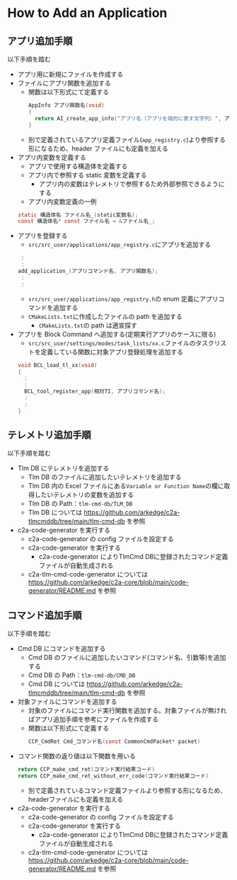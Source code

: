 #  How to Add an Application

## アプリ追加手順
以下手順を踏む

- アプリ用に新規にファイルを作成する
- ファイルにアプリ関数を追加する
  - 関数は以下形式にて定義する
    ```c
    AppInfo アプリ関数名(void)
    {
      return AI_create_app_info("アプリ名（アプリを端的に表す文字列）", アプリ初期化関数, アプリ実行関数（エントリーポイント）);
    }
    ```
  - 別で定義されているアプリ定義ファイル(`app_registry.c`)より参照する形になるため、header ファイルにも定義を加える
- アプリ内変数を定義する
    - アプリで使用する構造体を定義する
    - アプリ内で参照する static 変数を定義する
      - アプリ内の変数はテレメトリで参照するため外部参照できるようにする
    - アプリ内変数定義の一例
    ```c
    static 構造体名 ファイル名_(static変数名);
    const 構造体名* const ファイル名 = &ファイル名_;
    ```
- アプリを登録する
    - `src/src_user/applications/app_registry.c`にアプリを追加する
    ```c
     :
     :
    add_application_(アプリコマンド名, アプリ関数名);
     :
     :
    ```
    - `src/src_user/applications/app_registry.h`の enum 定義にアプリコマンドを追加する
    - `CMakeLists.txt`に作成したファイルの path を追加する
        - `CMakeLists.txt`の path は適宣探す
- アプリを Block Command へ追加する(定期実行アプリのケースに限る)
    - `src/src_user/settings/modes/task_lists/xx.c`ファイルのタスクリストを定義している関数に対象アプリ登録処理を追加する
    ```c
    void BCL_load_tl_xx(void)
    {
      :
      :
      BCL_tool_register_app(相対TI, アプリコマンド名);
      :
      :
    }
    ```


## テレメトリ追加手順
以下手順を踏む

- Tlm DB にテレメトリを追加する
    - Tlm DB のファイルに追加したいテレメトリを追加する
    - Tlm DB 内の Excel ファイルにある`Variable or Function Name`の欄に取得したいテレメトリの変数を追加する
    - Tlm DB の Path：`tlm-cmd-db/TLM_DB`
     - Tlm DB については https://github.com/arkedge/c2a-tlmcmddb/tree/main/tlm-cmd-db を参照
- c2a-code-generator を実行する
    - c2a-code-generator の config ファイルを設定する
    - c2a-code-generator を実行する
      - c2a-code-generator によりTlmCmd DBに登録されたコマンド定義ファイルが自動生成される
    - c2a-tlm-cmd-code-generator については https://github.com/arkedge/c2a-core/blob/main/code-generator/README.md を参照


## コマンド追加手順
以下手順を踏む

- Cmd DB にコマンドを追加する
    - Cmd DB のファイルに追加したいコマンド(コマンド名、引数等)を追加する
    - Cmd DB の Path：`tlm-cmd-db/CMD_DB`
     - Cmd DB については https://github.com/arkedge/c2a-tlmcmddb/tree/main/tlm-cmd-db を参照
- 対象ファイルにコマンドを追加する
  - 対象のファイルにコマンド実行関数を追加する。対象ファイルが無ければアプリ追加手順を参考にファイルを作成する
  - 関数は以下形式にて定義する
     ```c
    CCP_CmdRet Cmd_コマンド名(const CommonCmdPacket* packet)
    ```
- コマンド関数の返り値は以下関数を用いる
     ```c
  return CCP_make_cmd_ret(コマンド実行結果コード)
  return CCP_make_cmd_ret_without_err_code(コマンド実行結果コード)
    ```
  - 別で定義されているコマンド定義ファイルより参照する形になるため、headerファイルにも定義を加える
- c2a-code-generator を実行する
    - c2a-code-generator の config ファイルを設定する
    - c2a-code-generator を実行する
      - c2a-code-generator によりTlmCmd DBに登録されたコマンド定義ファイルが自動生成される
    - c2a-tlm-cmd-code-generator については https://github.com/arkedge/c2a-core/blob/main/code-generator/README.md を参照
